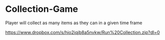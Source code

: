# Collection-Game
Player will collect as many items as they can in a given time frame

https://www.dropbox.com/s/hio2iqjb8a5nvkw/Run%20Collection.zip?dl=0


